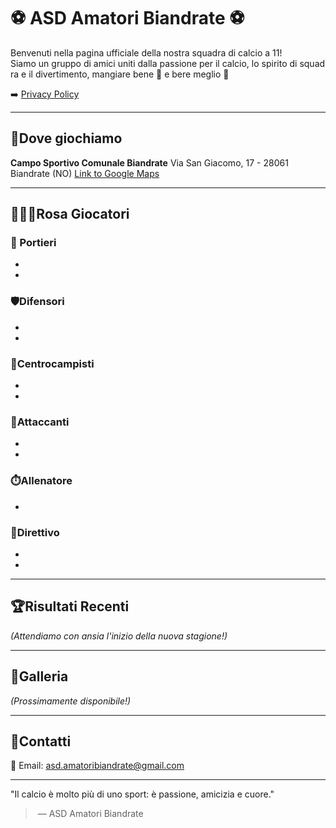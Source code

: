# ⚽ ASD Amatori Biandrate ⚽ 

Benvenuti nella pagina ufficiale della nostra squadra di calcio a 11!  
Siamo un gruppo di amici uniti dalla passione per il calcio, lo spirito di squadra e il divertimento, mangiare bene 🍔 e bere meglio 🍻

➡️ [Privacy Policy](/PrivacyPolicy.md)

---

## 📍Dove giochiamo
**Campo Sportivo Comunale Biandrate**
Via San Giacomo, 17 - 28061 Biandrate (NO)
[Link to Google Maps](https://maps.app.goo.gl/t4rNgvMmTYKHjhHQ7)

---

## 🧑‍🤝‍🧑Rosa Giocatori

### 🧤 Portieri
- 
- 

### 🛡️Difensori
- 
- 

### 🎯Centrocampisti
- 
- 

### 🥅Attaccanti
- 
- 

### ⏱️Allenatore
- 

### 📂Direttivo
- 
- 
---

## 🏆Risultati Recenti

*(Attendiamo con ansia l'inizio della nuova stagione!)*

---

## 📸Galleria

*(Prossimamente disponibile!)*

---

## 📩Contatti

📧 Email: [asd.amatoribiandrate@gmail.com](mailto:asd.amatoribiandrate@gmail.com)

---

"Il calcio è molto più di uno sport: è passione, amicizia e cuore."

> — ASD Amatori Biandrate
